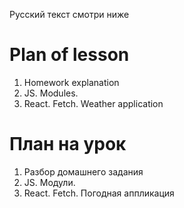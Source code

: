 Русский текст смотри ниже

# Plan of lesson <br/>
1. Homework explanation <br/>
2. JS. Modules.
3. React. Fetch. Weather application  <br/>


# План на урок <br/>
1. Разбор домашнего задания  <br/>
2. JS. Модули.
3. React. Fetch. Погодная аппликация  <br/>
